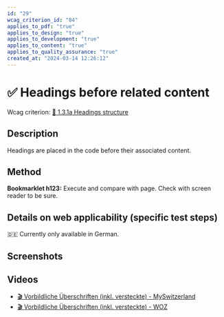 ```yaml
---
id: "29"
wcag_criterion_id: "84"
applies_to_pdf: "true"
applies_to_design: "true"
applies_to_development: "true"
applies_to_content: "true"
applies_to_quality_assurance: "true"
created_at: "2024-03-14 12:26:12"
---
```


# ✅ Headings before related content

Wcag criterion: [📜 1.3.1a Headings structure](..)

## Description

Headings are placed in the code before their associated content.

## Method

**Bookmarklet h123:** Execute and compare with page. Check with screen reader to be sure.

## Details on web applicability (specific test steps)

🇩🇪 Currently only available in German.

## Screenshots



## Videos

- [🎬 Vorbildliche Überschriften (inkl. versteckte) - MySwitzerland](/videos/vorbildliche-uberschriften-inkl-versteckte-myswitzerland)
- [🎬 Vorbildliche Überschriften (inkl. versteckte) - WOZ](/videos/vorbildliche-uberschriften-inkl-versteckte-woz)